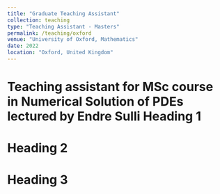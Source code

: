```yaml
---
title: "Graduate Teaching Assistant"
collection: teaching
type: "Teaching Assistant - Masters"
permalink: /teaching/oxford
venue: "University of Oxford, Mathematics"
date: 2022
location: "Oxford, United Kingdom"
---
```


Teaching assistant for MSc course in Numerical Solution of PDEs lectured by Endre Sulli
Heading 1
======

Heading 2
======

Heading 3
======
